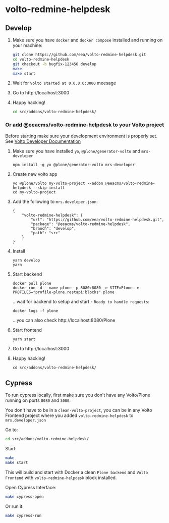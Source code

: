 # volto-redmine-helpdesk

## Develop

1. Make sure you have `docker` and `docker compose` installed and running on your machine:

    ```Bash
    git clone https://github.com/eea/volto-redmine-helpdesk.git
    cd volto-redmine-helpdesk
    git checkout -b bugfix-123456 develop
    make
    make start
    ```

1. Wait for `Volto started at 0.0.0.0:3000` meesage

1. Go to http://localhost:3000

1.  Happy hacking!

    ```Bash
    cd src/addons/volto-redmine-helpdesk/
    ```

### Or add @eeacms/volto-redmine-helpdesk to your Volto project

Before starting make sure your development environment is properly set. See [Volto Developer Documentation](https://docs.voltocms.com/getting-started/install/)

1.  Make sure you have installed `yo`, `@plone/generator-volto` and `mrs-developer`

        npm install -g yo @plone/generator-volto mrs-developer

1.  Create new volto app

        yo @plone/volto my-volto-project --addon @eeacms/volto-redmine-helpdesk --skip-install
        cd my-volto-project

1.  Add the following to `mrs.developer.json`:

        {
            "volto-redmine-helpdesk": {
                "url": "https://github.com/eea/volto-redmine-helpdesk.git",
                "package": "@eeacms/volto-redmine-helpdesk",
                "branch": "develop",
                "path": "src"
            }
        }

1.  Install

        yarn develop
        yarn

1.  Start backend

        docker pull plone
        docker run -d --name plone -p 8080:8080 -e SITE=Plone -e PROFILES="profile-plone.restapi:blocks" plone

    ...wait for backend to setup and start - `Ready to handle requests`:

        docker logs -f plone

    ...you can also check http://localhost:8080/Plone

1.  Start frontend

        yarn start

1.  Go to http://localhost:3000

1.  Happy hacking!

        cd src/addons/volto-redmine-helpdesk/

## Cypress

To run cypress locally, first make sure you don't have any Volto/Plone running on ports `8080` and `3000`.

You don't have to be in a `clean-volto-project`, you can be in any Volto Frontend
project where you added `volto-redmine-helpdesk` to `mrs.developer.json`

Go to:

  ```BASH
  cd src/addons/volto-redmine-helpdesk/
  ```

Start:

  ```Bash
  make
  make start
  ```

This will build and start with Docker a clean `Plone backend` and `Volto Frontend` with `volto-redmine-helpdesk` block installed.

Open Cypress Interface:

  ```Bash
  make cypress-open
  ```

Or run it:

  ```Bash
  make cypress-run
  ```
